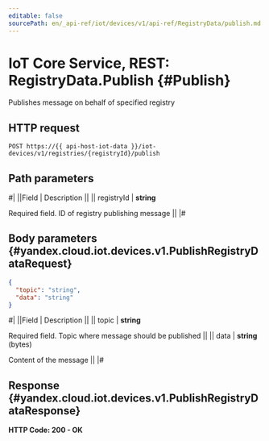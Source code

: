 ```yaml
---
editable: false
sourcePath: en/_api-ref/iot/devices/v1/api-ref/RegistryData/publish.md
---
```


# IoT Core Service, REST: RegistryData.Publish {#Publish}

Publishes message on behalf of specified registry

## HTTP request

```
POST https://{{ api-host-iot-data }}/iot-devices/v1/registries/{registryId}/publish
```

## Path parameters

#|
||Field | Description ||
|| registryId | **string**

Required field. ID of registry publishing message ||
|#

## Body parameters {#yandex.cloud.iot.devices.v1.PublishRegistryDataRequest}

```json
{
  "topic": "string",
  "data": "string"
}
```

#|
||Field | Description ||
|| topic | **string**

Required field. Topic where message should be published ||
|| data | **string** (bytes)

Content of the message ||
|#

## Response {#yandex.cloud.iot.devices.v1.PublishRegistryDataResponse}

**HTTP Code: 200 - OK**